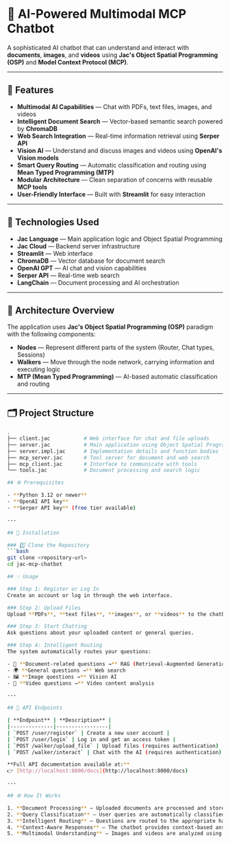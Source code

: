 # 🤖 AI-Powered Multimodal MCP Chatbot

A sophisticated AI chatbot that can understand and interact with **documents**, **images**, and **videos** using **Jac's Object Spatial Programming (OSP)** and **Model Context Protocol (MCP)**.

---

## 🚀 Features

- **Multimodal AI Capabilities** — Chat with PDFs, text files, images, and videos
- **Intelligent Document Search** — Vector-based semantic search powered by **ChromaDB**
- **Web Search Integration** — Real-time information retrieval using **Serper API**
- **Vision AI** — Understand and discuss images and videos using **OpenAI's Vision models**
- **Smart Query Routing** — Automatic classification and routing using **Mean Typed Programming (MTP)**
- **Modular Architecture** — Clean separation of concerns with reusable **MCP tools**
- **User-Friendly Interface** — Built with **Streamlit** for easy interaction

---

## 🧰 Technologies Used

- **Jac Language** — Main application logic and Object Spatial Programming
- **Jac Cloud** — Backend server infrastructure
- **Streamlit** — Web interface
- **ChromaDB** — Vector database for document search
- **OpenAI GPT** — AI chat and vision capabilities
- **Serper API** — Real-time web search
- **LangChain** — Document processing and AI orchestration

---

## 🧱 Architecture Overview

The application uses **Jac's Object Spatial Programming (OSP)** paradigm with the following components:

- **Nodes** — Represent different parts of the system (Router, Chat types, Sessions)
- **Walkers** — Move through the node network, carrying information and executing logic
- **MTP (Mean Typed Programming)** — AI-based automatic classification and routing

---

## 🗂️ Project Structure

````bash
.
├── client.jac           # Web interface for chat and file uploads
├── server.jac           # Main application using Object Spatial Programming
├── server.impl.jac      # Implementation details and function bodies
├── mcp_server.jac       # Tool server for document and web search
├── mcp_client.jac       # Interface to communicate with tools
└── tools.jac            # Document processing and search logic

## ⚙️ Prerequisites

- **Python 3.12 or newer**
- **OpenAI API key**
- **Serper API key** (free tier available)

---

## 🧩 Installation

### 1️⃣ Clone the Repository
```bash
git clone <repository-url>
cd jac-mcp-chatbot

## 💡 Usage

### Step 1: Register or Log In
Create an account or log in through the web interface.

### Step 2: Upload Files
Upload **PDFs**, **text files**, **images**, or **videos** to the chatbot.

### Step 3: Start Chatting
Ask questions about your uploaded content or general queries.

### Step 4: Intelligent Routing
The system automatically routes your questions:

- 📄 **Document-related questions →** RAG (Retrieval-Augmented Generation) system
- 🌍 **General questions →** Web search
- 🖼️ **Image questions →** Vision AI
- 🎥 **Video questions →** Video content analysis

---

## 🔗 API Endpoints

| **Endpoint** | **Description** |
|--------------|-----------------|
| `POST /user/register` | Create a new user account |
| `POST /user/login` | Log in and get an access token |
| `POST /walker/upload_file` | Upload files (requires authentication) |
| `POST /walker/interact` | Chat with the AI (requires authentication) |

**Full API documentation available at:**
👉 [http://localhost:8000/docs](http://localhost:8000/docs)

---

## ⚙️ How It Works

1. **Document Processing** — Uploaded documents are processed and stored as vector embeddings in **ChromaDB**.
2. **Query Classification** — User queries are automatically classified using **Mean Typed Programming (MTP)**.
3. **Intelligent Routing** — Questions are routed to the appropriate handlers (RAG, web search, or vision AI).
4. **Context-Aware Responses** — The chatbot provides context-based answers from your data or real-time sources.
5. **Multimodal Understanding** — Images and videos are analyzed using **OpenAI’s Vision models**.
````
